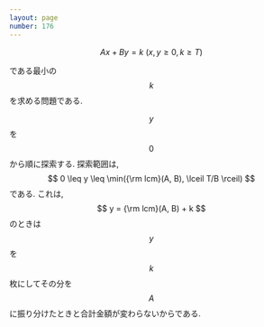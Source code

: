 ```yaml
---
layout: page
number: 176
---
```

$$
Ax + By = k \ (x, y \geq 0, k \geq T)
$$

である最小の $$ k $$ を求める問題である.

$$ y $$ を $$ 0 $$ から順に探索する. 探索範囲は, $$ 0 \leq y \leq \min({\rm lcm}(A, B), \lceil T/B \rceil) $$ である. これは, $$ y = {\rm lcm}(A, B) + k $$ のときは $$ y $$ を $$ k $$ 枚にしてその分を $$ A $$ に振り分けたときと合計金額が変わらないからである.
